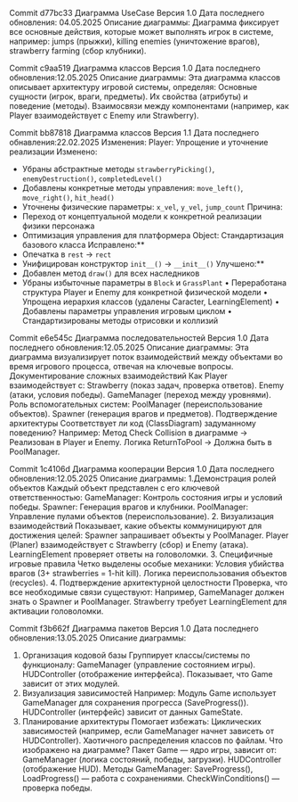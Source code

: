 Commit d77bc33
Диаграмма UseCase
Версия 1.0
Дата последнего обновления: 04.05.2025
Описание диаграммы:
Диаграмма фиксирует все основные действия, которые может выполнять игрок в системе, например:
jumps (прыжки),
killing enemies (уничтожение врагов),
strawberry farming (сбор клубники).

Commit c9aa519
Диаграмма классов 
Версия 1.0
Дата последнего обновления:12.05.2025
Описание диаграммы:
Эта диаграмма классов описывает архитектуру игровой системы, определяя:
Основные сущности (игрок, враги, предметы).
Их свойства (атрибуты) и поведение (методы).
Взаимосвязи между компонентами (например, как Player взаимодействует с Enemy или Strawberry).

Commit bb87818
Диаграмма классов 
Версия 1.1
Дата последнего обнавления:22.02.2025
Изменения:
Player: Упрощение и уточнение реализации
Изменено:
  - Убраны абстрактные методы `strawberryPicking()`, `enemyDestruction()`, `completedLevel()`
  - Добавлены конкретные методы управления: `move_left()`, `move_right()`, `hit_head()`
  - Уточнены физические параметры: `x_vel`, `y_vel`, `jump_count`
  Причина:
  - Переход от концептуальной модели к конкретной реализации физики персонажа
  - Оптимизация управления для платформера
    Object: Стандартизация базового класса
  Исправлено:**
  - Опечатка в `rest` → `rect`
  - Унифицирован конструктор `init__()` → `__init__()`
  Улучшено:**
  - Добавлен метод `draw()` для всех наследников
  - Убраны избыточные параметры в `Block` и `GrassPlant`
• Переработана структура Player и Enemy для конкретной физической модели
• Упрощена иерархия классов (удалены Caracter, LearningElement)
• Добавлены параметры управления игровым циклом
• Стандартизированы методы отрисовки и коллизий

Commit e6e545c
Диаграмма последовательностей 
Версия 1.0
Дата последнего обновления:12.05.2025
Описание диаграммы:
Эта диаграмма визуализирует поток взаимодействий между объектами во время игрового процесса, отвечая на ключевые вопросы.
 Документирование сложных взаимодействий
Как Player взаимодействует с:
Strawberry (показ задач, проверка ответов).
Enemy (атаки, условия победы).
GameManager (переход между уровнями).
Роль вспомогательных систем:
PoolManager (переиспользование объектов).
Spawner (генерация врагов и предметов).
Подтверждение архитектуры
Соответствует ли код (ClassDiagram) задуманному поведению?
Например:
Метод Check Collision в диаграмме → Реализован в Player и Enemy.
Логика ReturnToPool → Должна быть в PoolManager.

Commit 1c4106d
Диаграмма кооперации 
Версия 1.0
Дата последнего обновления:12.05.2025
Описание диаграммы:
1.Демонстрация ролей объектов
Каждый объект представлен с его ключевой ответственностью:
GameManager: Контроль состояния игры и условий победы.
Spawner: Генерация врагов и клубники.
PoolManager: Управление пулами объектов (переиспользование).
2. Визуализация взаимодействий
Показывает, какие объекты коммуницируют для достижения целей:
Spawner запрашивает объекты у PoolManager.
Player (Planer) взаимодействует с Strawberry (сбор) и Enemy (атака).
LearningElement проверяет ответы на головоломки.
3. Специфичные игровые правила
Четко выделены особые механики:
Условия убийства врагов (3+ strawberries = 1-hit kill).
Логика переиспользования объектов (recycles).
4. Подтверждение архитектурной целостности
Проверка, что все необходимые связи существуют:
Например, GameManager должен знать о Spawner и PoolManager.
Strawberry требует LearningElement для активации головоломки.

Commit f3b662f
Диаграмма пакетов 
Версия 1.0
Дата последнего обновления:13.05.2025
Описание диаграммы:
1. Организация кодовой базы
Группирует классы/системы по функционалу:
GameManager (управление состоянием игры).
HUDController (отображение интерфейса).
Показывает, что Game зависит от этих модулей.
2. Визуализация зависимостей
Например:
Модуль Game использует GameManager для сохранения прогресса (SaveProgress()).
HUDController (интерфейс) зависит от данных GameState.
3. Планирование архитектуры
Помогает избежать:
Циклических зависимостей (например, если GameManager начнет зависеть от HUDController).
Хаотичного распределения классов по файлам.
Что изображено на диаграмме?
Пакет Game — ядро игры, зависит от:
GameManager (логика состояний, победы, загрузки).
HUDController (отображение HUD).
Методы GameManager:
SaveProgress(), LoadProgress() — работа с сохранениями.
CheckWinConditions() — проверка победы.
